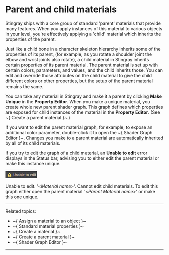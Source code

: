 ﻿# Parent and child materials

Stingray ships with a core group of standard 'parent' materials that provide many features. When you apply instances of this material to various objects in your level, you're effectively applying a 'child' material which inherits the properties of the parent.

Just like a child bone in a character skeleton hierarchy inherits some of the properties of its parent, (for example, as you rotate a shoulder joint the elbow and wrist joints also rotate), a child material in Stingray inherits certain properties of its parent material. The parent material is set up with certain colors, parameters, and values, and the child inherits those. You can edit and override those attributes on the child material to give the child different colors or other properties, but the setup of the parent material remains the same.

You can take any material in Stingray and make it a parent by clicking **Make Unique** in the **Property Editor**. When you make a unique material, you create whole new parent shader graph. This graph defines which properties are exposed for child instances of the material in the **Property Editor**. (See ~{ Create a parent material }~.)

If you want to edit the parent material graph, for example, to expose an additional color parameter, double-click it to open the ~{ Shader Graph Editor }~. Changes you make to a parent material are automatically inherited by all of its child materials.

If you try to edit the graph of a child material, an **Unable to edit** error displays in the Status bar, advising you to either edit the parent material or make this instance unique.

![](../../images/unable_to_edit.png)

Unable to edit. '<*Material name*>'. Cannot edit child materials. To edit this graph either open the parent material '<*Parent Material name*>' or make this one unique.


---
Related topics:
-	~{ Assign a material to an object }~
-	~{ Standard material properties }~
-	~{ Create a material }~
-	~{ Create a parent material }~
-	~{ Shader Graph Editor }~
---
